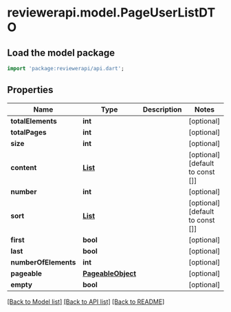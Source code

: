 # reviewerapi.model.PageUserListDTO

## Load the model package
```dart
import 'package:reviewerapi/api.dart';
```

## Properties
Name | Type | Description | Notes
------------ | ------------- | ------------- | -------------
**totalElements** | **int** |  | [optional] 
**totalPages** | **int** |  | [optional] 
**size** | **int** |  | [optional] 
**content** | [**List<UserListDTO>**](UserListDTO.md) |  | [optional] [default to const []]
**number** | **int** |  | [optional] 
**sort** | [**List<SortObject>**](SortObject.md) |  | [optional] [default to const []]
**first** | **bool** |  | [optional] 
**last** | **bool** |  | [optional] 
**numberOfElements** | **int** |  | [optional] 
**pageable** | [**PageableObject**](PageableObject.md) |  | [optional] 
**empty** | **bool** |  | [optional] 

[[Back to Model list]](../README.md#documentation-for-models) [[Back to API list]](../README.md#documentation-for-api-endpoints) [[Back to README]](../README.md)


